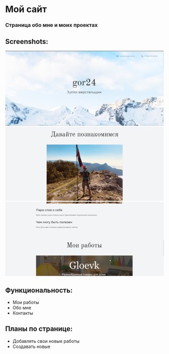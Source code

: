 # Мой сайт 

### Страница обо мне и моих проектах

## Screenshots:
![Скриншот](img/111.jpg)
![Скриншот](img/112.jpg)
![Скриншот](img/113.jpg)

## Функциональность:
- Мои работы
- Обо мне
- Контакты

## Планы по странице:
- Добавлять свои новые работы
- Создавать новые
